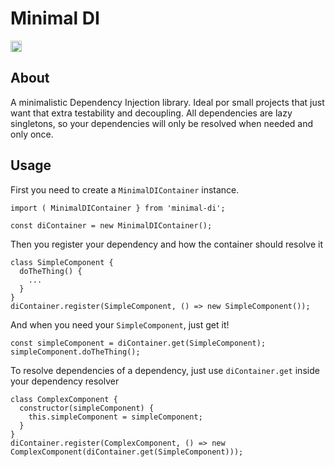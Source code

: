 # Minimal DI

<a href="https://badge.fury.io/js/minimal-di">
  <img src="https://badge.fury.io/js/minimal-di.svg" alt="npm version badge" height="18">
</a>

## About

A minimalistic Dependency Injection library. Ideal por small projects that just want that extra testability and decoupling.
All dependencies are lazy singletons, so your dependencies will only be resolved when needed and only once.

## Usage

First you need to create a `MinimalDIContainer` instance.

```
import ( MinimalDIContainer } from 'minimal-di';

const diContainer = new MinimalDIContainer();
```

Then you register your dependency and how the container should resolve it

```
class SimpleComponent {
  doTheThing() {
    ...
  }
}
diContainer.register(SimpleComponent, () => new SimpleComponent());
```

And when you need your `SimpleComponent`, just get it!

```
const simpleComponent = diContainer.get(SimpleComponent);
simpleComponent.doTheThing();
```

To resolve dependencies of a dependency, just use `diContainer.get` inside your dependency resolver

```
class ComplexComponent {
  constructor(simpleComponent) {
    this.simpleComponent = simpleComponent;
  }
}
diContainer.register(ComplexComponent, () => new ComplexComponent(diContainer.get(SimpleComponent)));
```
